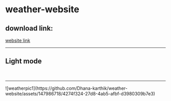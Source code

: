 # weather-website

<h2> download link:</h2>
<a href="https://655f57b99cde310a91a65e31--tubular-pika-3e6c43.netlify.app/">website link</a>
<br><hr>
<h2>Light mode</h2>
<br><hr>
![weatherpic1](https://github.com/Dhana-karthik/weather-website/assets/147986718/4274f324-27d8-4ab5-afbf-d3980309b7e3)
